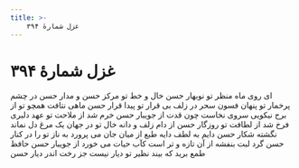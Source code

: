 ```yaml
---
title: >-
    غزل شمارهٔ ۳۹۴
---
```

# غزل شمارهٔ ۳۹۴

ای روی ماه منظر تو نوبهار حسن
خال و خط تو مرکز حسن و مدار حسن
در چشم پرخمار تو پنهان فسون سحر
در زلف بی قرار تو پیدا قرار حسن
ماهی نتافت همچو تو از برج نیکویی
سروی نخاست چون قدت از جویبار حسن
خرم شد از ملاحت تو عهد دلبری
فرخ شد از لطافت تو روزگار حسن
از دام زلف و دانه خال تو در جهان
یک مرغ دل نماند نگشته شکار حسن
دایم به لطف دایه طبع از میان جان
می پرورد به ناز تو را در کنار حسن
گرد لبت بنفشه از آن تازه و تر است
کآب حیات می خورد از جویبار حسن
حافظ طمع برید که بیند نظیر تو
دیار نیست جز رخت اندر دیار حسن
